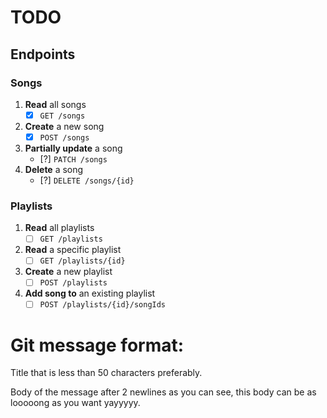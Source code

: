 # TODO
## Endpoints
### Songs
1. **Read** all songs
	- [x] `GET /songs`
2. **Create** a new song
	- [x] `POST /songs`
3. **Partially update** a song
	- [?] `PATCH /songs`
4. **Delete** a song
	- [?] `DELETE /songs/{id}`
### Playlists
1. **Read** all playlists
	- [ ] `GET /playlists`
2. **Read** a specific playlist
	- [ ] `GET /playlists/{id}`
3. **Create** a new playlist
	- [ ] `POST /playlists`
4. **Add song to** an existing playlist
	- [ ] `POST /playlists/{id}/songIds`

# Git message format:
Title that is less than 50 characters preferably.

Body of the message after 2 newlines as you can see, this body can be as looooong as you want yayyyyy.